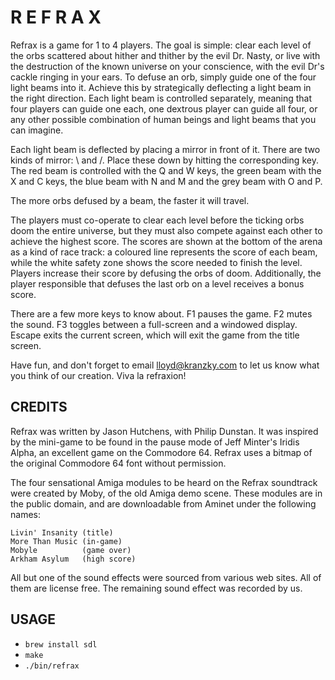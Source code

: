 R E F R A X
===========

Refrax is a game for 1 to 4 players. The goal is simple: clear each level of the
orbs scattered about hither and thither by the evil Dr. Nasty, or live with the
destruction of the known universe on your conscience, with the evil Dr's cackle
ringing in your ears. To defuse an orb, simply guide one of the four light beams
into it. Achieve this by strategically deflecting a light beam in the right
direction.  Each light beam is controlled separately, meaning that four players
can guide one each, one dextrous player can guide all four, or any other
possible combination of human beings and light beams that you can imagine.

Each light beam is deflected by placing a mirror in front of it. There are two
kinds of mirror: \ and /. Place these down by hitting the corresponding key. The
red beam is controlled with the Q and W keys, the green beam with the X and C
keys, the blue beam with N and M and the grey beam with O and P.

The more orbs defused by a beam, the faster it will travel.

The players must co-operate to clear each level before the ticking orbs doom the
entire universe, but they must also compete against each other to achieve the
highest score. The scores are shown at the bottom of the arena as a kind of race
track: a coloured line represents the score of each beam, while the white safety
zone shows the score needed to finish the level. Players increase their score by
defusing the orbs of doom. Additionally, the player responsible that defuses the
last orb on a level receives a bonus score.

There are a few more keys to know about. F1 pauses the game. F2 mutes the sound.
F3 toggles between a full-screen and a windowed display. Escape exits the
current screen, which will exit the game from the title screen.

Have fun, and don't forget to email lloyd@kranzky.com to let us know what you
think of our creation. Viva la refraxion!

CREDITS
-------

Refrax was written by Jason Hutchens, with Philip Dunstan. It was inspired by
the mini-game to be found in the pause mode of Jeff Minter's Iridis Alpha, an
excellent game on the Commodore 64. Refrax uses a bitmap of the original
Commodore 64 font without permission.

The four sensational Amiga modules to be heard on the Refrax soundtrack were
created by Moby, of the old Amiga demo scene. These modules are in the public
domain, and are downloadable from Aminet under the following names:

    Livin' Insanity (title)
    More Than Music (in-game)
    Mobyle          (game over)
    Arkham Asylum   (high score)

All but one of the sound effects were sourced from various web sites. All of
them are license free. The remaining sound effect was recorded by us.

USAGE
-----

* `brew install sdl`
* `make`
* `./bin/refrax`
